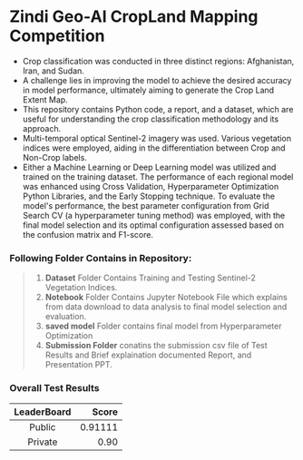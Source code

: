 # Zindi Geo-AI CropLand Mapping Competition

- Crop classification was conducted in three distinct regions: Afghanistan, Iran, and Sudan.
- A challenge lies in improving the model to achieve the desired accuracy in model performance, ultimately aiming to generate the Crop Land Extent Map.
- This repository contains Python code, a report, and a dataset, which are useful for understanding the crop classification methodology and its approach.
- Multi-temporal optical Sentinel-2 imagery was used. Various vegetation indices were employed, aiding in the differentiation between Crop and Non-Crop labels.
- Either a Machine Learning or Deep Learning model was utilized and trained on the training dataset. The performance of each regional model was enhanced using Cross Validation, Hyperparameter Optimization Python Libraries, and the Early Stopping technique. To evaluate the model's performance, the best parameter configuration from Grid Search CV (a hyperparameter tuning method) was employed, with the final model selection and its optimal configuration assessed based on the confusion matrix and F1-score.



### Following Folder Contains in Repository:

> 1. **Dataset** Folder Contains Training and Testing Sentinel-2 Vegetation Indices.
> 2. **Notebook** Folder Contains Jupyter Notebook File which explains from data download to data analysis to final model selection and evaluation.
> 3. **saved model** Folder contains final model from Hyperparameter Optimization
> 4. **Submission Folder** conatins the submission csv file of Test Results and Brief explaination documented Report, and Presentation PPT.


### Overall Test Results


| LeaderBoard | Score |
|:----------:|------------:|
| Public    | 0.91111    | 
| Private   | 0.90     | 




